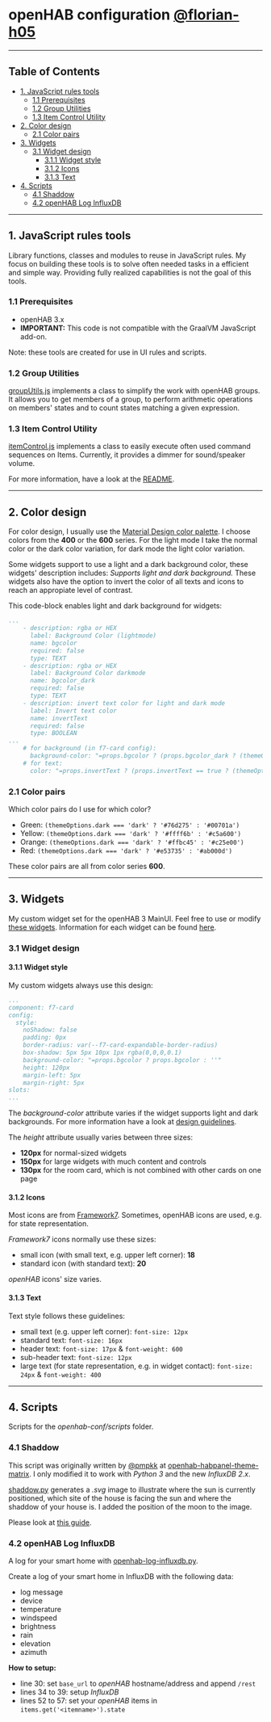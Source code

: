 # openHAB configuration [@florian-h05](https://github.com/florian-h05)


***
## Table of Contents
* [1. JavaScript rules tools](#1-javascript-rules-tools)
    * [1.1 Prerequisites](#11-prerequisites)
    * [1.2 Group Utilities](#12-group-utilities)
    * [1.3 Item Control Utility](#13-item-control-utility)
* [2. Color design](#2-color-design)
    * [2.1 Color pairs](#21-color-pairs)
* [3. Widgets](#3-widgets)
    * [3.1 Widget design](#31-widget-design)
        * [3.1.1 Widget style](#311-widget-style)
        * [3.1.2 Icons](#312-icons)
        * [3.1.3 Text](#313-text)
* [4. Scripts](#4-scripts)
    * [4.1 Shaddow](#41-shaddow)
    * [4.2 openHAB Log InfluxDB](#42-openhab-log-influxdb)

***
## 1. JavaScript rules tools

Library functions, classes and modules to reuse in JavaScript rules. My focus on building these tools is to solve often needed tasks in a efficient and simple way. Providing fully realized capabilities is not the goal of this tools.

### 1.1 Prerequisites

* openHAB 3.x
* __IMPORTANT:__ This code is not compatible with the GraalVM JavaScript add-on.

Note: these tools are created for use in UI rules and scripts.

### 1.2 Group Utilities

[groupUtils.js](/automation/lib/javascript/community/README.md) implements a class to simplify the work with openHAB groups.
It allows you to get members of a group, to perform arithmetic operations on members' states and to count states matching a given expression.

### 1.3 Item Control Utility

[itemControl.js](/automation/lib/javascript/community/itemControl.js) implements a class to easily execute often used command sequences on Items.
Currently, it provides a dimmer for sound/speaker volume.

For more information, have a look at the [README](/automation/lib/javascript/community).

***
## 2. Color design

For color design, I usually use the [Material Design color palette](https://material.io/resources/color/).
I choose colors from the __400__ or the __600__ series.
For the light mode I take the normal color or the dark color variation, for dark mode the light color variation.

Some widgets support to use a light and a dark background color, these widgets' description includes: _Supports light and dark background._
These widgets also have the option to invert the color of all texts and icons to reach an appropiate level of contrast.

This code-block enables light and dark background for widgets:
```yaml
...
    - description: rgba or HEX
      label: Background Color (lightmode)
      name: bgcolor
      required: false
      type: TEXT
    - description: rgba or HEX
      label: Background Color darkmode
      name: bgcolor_dark
      required: false
      type: TEXT
    - description: invert text color for light and dark mode
      label: Invert text color
      name: invertText
      required: false
      type: BOOLEAN
...
    # for background (in f7-card config):
      background-color: "=props.bgcolor ? (props.bgcolor_dark ? (themeOptions.dark === 'dark' ? props.bgcolor_dark : props.bgcolor) : props.bgcolor) : ''"
    # for text:
      color: "=props.invertText ? (props.invertText == true ? (themeOptions.dark === 'dark' ? 'black' : 'white') : '') : ''"
```

### 2.1 Color pairs

Which color pairs do I use for which color?
* Green: ```(themeOptions.dark === 'dark' ? '#76d275' : '#00701a')```
* Yellow: ```(themeOptions.dark === 'dark' ? '#ffff6b' : '#c5a600')```
* Orange: ```(themeOptions.dark === 'dark' ? '#ffbc45' : '#c25e00')```
* Red: ```(themeOptions.dark === 'dark' ? '#e53735' : '#ab000d')```

These color pairs are all from color series __600__.

***
## 3. Widgets

My custom widget set for the openHAB 3 MainUI.
Feel free to use or modify [these widgets](/UI/widgets). Information for each widget can be found [here](/UI/widgets).

### 3.1 Widget design


#### 3.1.1 Widget style

My custom widgets always use this design:
```yaml
...
component: f7-card
config:
  style:
    noShadow: false
    padding: 0px
    border-radius: var(--f7-card-expandable-border-radius)
    box-shadow: 5px 5px 10px 1px rgba(0,0,0,0.1)
    background-color: "=props.bgcolor ? props.bgcolor : ''"
    height: 120px
    margin-left: 5px
    margin-right: 5px
slots:
...
```
The _background-color_ attribute varies if the widget supports light and dark backgrounds. For more information have a look at [design guidelines](#design-guidelines).

The _height_ attribute usually varies between three sizes:
* __120px__ for normal-sized widgets
* __150px__ for large widgets with much content and controls
* __130px__ for the room card, which is not combined with other cards on one page

#### 3.1.2 Icons

Most icons are from [Framework7](https://framework7.io/icons/). 
Sometimes, openHAB icons are used, e.g. for state representation. 

_Framework7_ icons normally use these sizes:
* small icon (with small text, e.g. upper left corner): __18__
* standard icon (with standard text): __20__

_openHAB_ icons' size varies.

#### 3.1.3 Text

Text style follows these guidelines:
* small text (e.g. upper left corner): ```font-size: 12px```
* standard text: ```font-size: 16px```
* header text: ```font-size: 17px``` & ```font-weight: 600```
* sub-header text: ```font-size: 12px```
* large text (for state representation, e.g. in widget contact): ```font-size: 24px``` & ```font-weight: 400```

***
## 4. Scripts

Scripts for the _openhab-conf/scripts_ folder.

### 4.1 Shaddow

This script was originally written by [@pmpkk](https://github.com/pmpkk) at [openhab-habpanel-theme-matrix](https://github.com/pmpkk/openhab-habpanel-theme-matrix).
I only modified it to work with _Python 3_ and the new _InfluxDB 2.x_. 

[shaddow.py](/scripts/shaddow.py) generates a _.svg_ image to illustrate where the sun is currently positioned, which site of the house is facing the sun and where the shaddow of your house is.
I added the position of the moon to the image. 

Please look at [this guide](/scripts/SHADDOW.md).

### 4.2 openHAB Log InfluxDB

A log for your smart home with [openhab-log-influxdb.py](/scripts/openhab-log-influxdb.py).

Create a log of your smart home in InfluxDB with the following data:
* log message
* device
* temperature
* windspeed
* brightness
* rain
* elevation
* azimuth

__How to setup:__
* line 30: set ``base_url`` to _openHAB_ hostname/address and append ``/rest``
* lines 34 to 39: setup _InfluxDB_
* lines 52 to 57: set your _openHAB_ items in ``items.get('<itemname>').state``
